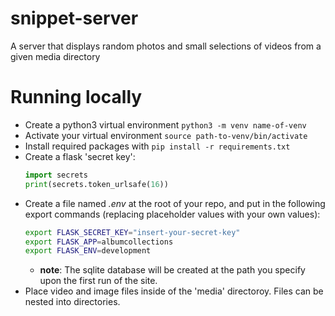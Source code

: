 # snippet-server
A server that displays random photos and small selections of videos from a given media directory

# Running locally
- Create a python3 virtual environment `python3 -m venv name-of-venv`
- Activate your virtual environment `source path-to-venv/bin/activate`
- Install required packages with `pip install -r requirements.txt`
- Create a flask 'secret key':
    ```python
    import secrets
    print(secrets.token_urlsafe(16))
    ```
- Create a file named *.env* at the root of your repo, and put in the following export commands
  (replacing placeholder values with your own values):
    ```bash
    export FLASK_SECRET_KEY="insert-your-secret-key"
    export FLASK_APP=albumcollections
    export FLASK_ENV=development
    ```
    - **note**: The sqlite database will be created at the path you specify upon the first run of the site.
- Place video and image files inside of the 'media' directoroy. Files can be nested into directories.